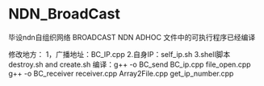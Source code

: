 # NDN_BroadCast
毕设ndn自组织网络
BROADCAST NDN ADHOC
文件中的可执行程序已经编译 




修改地方：
1，广播地址：BC_IP.cpp
2.自身IP：self_ip.sh
3.shell脚本 destroy.sh and create.sh
编译：g++ -o BC_send BC_ip.cpp file_open.cpp
     g++ -o BC_receiver receiver.cpp Array2File.cpp get_ip_number.cpp
         

